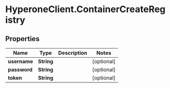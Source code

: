 # HyperoneClient.ContainerCreateRegistry

## Properties

Name | Type | Description | Notes
------------ | ------------- | ------------- | -------------
**username** | **String** |  | [optional] 
**password** | **String** |  | [optional] 
**token** | **String** |  | [optional] 


